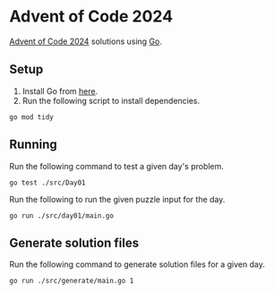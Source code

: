 # Advent of Code 2024

[Advent of Code 2024](https://adventofcode.com/2024) solutions using [Go](https://go.dev/).

## Setup

1. Install Go from [here](https://golang.org/doc/install).
2. Run the following script to install dependencies.

```shell
go mod tidy
```

## Running

Run the following command to test a given day's problem.

```shell
go test ./src/Day01
```

Run the following to run the given puzzle input for the day.

```shell
go run ./src/day01/main.go
```

## Generate solution files

Run the following command to generate solution files for a given day.

```shell
go run ./src/generate/main.go 1
```
